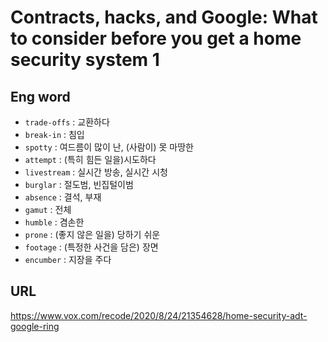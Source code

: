 # Contracts, hacks, and Google: What to consider before you get a home security system 1

## Eng word

- `trade-offs` : 교환하다
- `break-in` : 침입
- `spotty` : 여드름이 많이 난, (사람이) 못 마땅한
- `attempt` : (특히 힘든 일을)시도하다
- `livestream` : 실시간 방송, 실시간 시청
- `burglar` : 절도범, 빈집털이범
- `absence` : 결석, 부재
- `gamut` : 전체
- `humble` : 겸손한
- `prone` : (좋지 않은 일을) 당하기 쉬운
- `footage` : (특정한 사건을 담은) 장면
- `encumber` : 지장을 주다

## URL

<https://www.vox.com/recode/2020/8/24/21354628/home-security-adt-google-ring>
